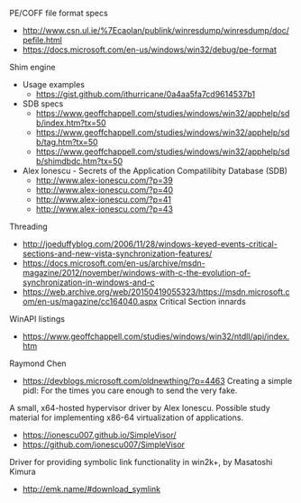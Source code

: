 PE/COFF file format specs
* http://www.csn.ul.ie/%7Ecaolan/publink/winresdump/winresdump/doc/pefile.html
* https://docs.microsoft.com/en-us/windows/win32/debug/pe-format

Shim engine
* Usage examples
  * https://gist.github.com/ithurricane/0a4aa5fa7cd9614537b1
* SDB specs
  * https://www.geoffchappell.com/studies/windows/win32/apphelp/sdb/index.htm?tx=50
  * https://www.geoffchappell.com/studies/windows/win32/apphelp/sdb/tag.htm?tx=50
  * https://www.geoffchappell.com/studies/windows/win32/apphelp/sdb/shimdbdc.htm?tx=50
* Alex Ionescu - Secrets of the Application Compatilibity Database (SDB)
  * http://www.alex-ionescu.com/?p=39
  * http://www.alex-ionescu.com/?p=40
  * http://www.alex-ionescu.com/?p=41
  * http://www.alex-ionescu.com/?p=43

Threading
* http://joeduffyblog.com/2006/11/28/windows-keyed-events-critical-sections-and-new-vista-synchronization-features/
* https://docs.microsoft.com/en-us/archive/msdn-magazine/2012/november/windows-with-c-the-evolution-of-synchronization-in-windows-and-c
* https://web.archive.org/web/20150419055323/https://msdn.microsoft.com/en-us/magazine/cc164040.aspx Critical Section innards

WinAPI listings
* https://www.geoffchappell.com/studies/windows/win32/ntdll/api/index.htm

Raymond Chen
* https://devblogs.microsoft.com/oldnewthing/?p=4463 Creating a simple pidl: For the times you care enough to send the very fake.

A small, x64-hosted hypervisor driver by Alex Ionescu. Possible study material for implementing x86-64 virtualization of applications.
* https://ionescu007.github.io/SimpleVisor/
* https://github.com/ionescu007/SimpleVisor

Driver for providing symbolic link functionality in win2k+, by Masatoshi Kimura
* http://emk.name/#download_symlink